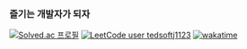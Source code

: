 ### 즐기는 개발자가 되자
[![Solved.ac
프로필](http://mazassumnida.wtf/api/mini/generate_badge?boj=tedsoftj1123)](https://solved.ac/tedsoftj1123)
[![LeetCode user tedsoftj1123](https://img.shields.io/badge/dynamic/json?style=flat&labelColor=black&color=%23ffa116&label=Solved&query=solvedOverTotal&url=https%3A%2F%2Fleetcode-badge.vercel.app%2Fapi%2Fusers%2Ftedsoftj1123&logo=leetcode&logoColor=yellow)](https://leetcode.com/tedsoftj1123/)
[![wakatime](https://wakatime.com/badge/user/e84d417e-94f1-4ead-8bac-f0cefb1c38ca.svg)](https://wakatime.com/@e84d417e-94f1-4ead-8bac-f0cefb1c38ca)
